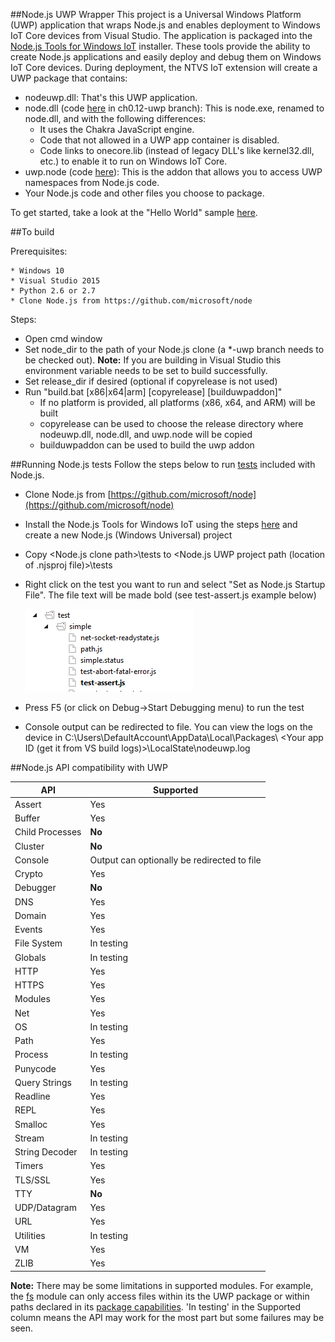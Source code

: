 ##Node.js UWP Wrapper
This project is a Universal Windows Platform (UWP) application that wraps Node.js and enables deployment to Windows IoT Core devices from Visual Studio.
The application is packaged into the [Node.js Tools for Windows IoT](https://github.com/ms-iot/ntvsiot/releases) installer. These tools provide the ability
to create Node.js applications and easily deploy and debug them on Windows IoT Core devices. 
During deployment, the NTVS IoT extension will create a UWP package that contains:

* nodeuwp.dll: That's this UWP application.
* node.dll (code [here](https://github.com/Microsoft/node) in ch0.12-uwp branch):  This is node.exe, renamed to node.dll, and with the following differences:
  * It uses the Chakra JavaScript engine.
  * Code that not allowed in a UWP app container is disabled.
  * Code links to onecore.lib (instead of legacy DLL's like kernel32.dll, etc.) to enable it to run on Windows IoT Core.
* uwp.node (code [here](https://github.com/Microsoft/node-uwp)): This is the addon that allows you to access UWP namespaces from Node.js code.
* Your Node.js code and other files you choose to package.

To get started, take a look at the "Hello World" sample [here](http://ms-iot.github.io/content/en-US/win10/samples/NodejsWU.htm).

##To build

Prerequisites:

    * Windows 10
    * Visual Studio 2015
    * Python 2.6 or 2.7
	* Clone Node.js from https://github.com/microsoft/node

Steps:

* Open cmd window
* Set node_dir to the path of your Node.js clone (a *-uwp branch needs to be checked out). **Note:** If you are building in Visual Studio this environment variable needs to be set to build successfully.
* Set release_dir if desired (optional if copyrelease is not used)
* Run "build.bat [x86|x64|arm] [copyrelease] [builduwpaddon]"
  * If no platform is provided, all platforms (x86, x64, and ARM) will be built
  * copyrelease can be used to choose the release directory where nodeuwp.dll, node.dll, and uwp.node will be copied
  * builduwpaddon can be used to build the uwp addon
  
##Running Node.js tests
Follow the steps below to run [tests](https://github.com/joyent/node/tree/master/test) included with Node.js.

* Clone Node.js from [https://github.com/microsoft/node](https://github.com/microsoft/node)
* Install the Node.js Tools for Windows IoT using the steps [here](http://ms-iot.github.io/content/en-US/win10/samples/NodejsWU.htm) and create a new Node.js (Windows Universal) project
* Copy &lt;Node.js clone path&gt;\tests to &lt;Node.js UWP project path (location of .njsproj file)&gt;\tests
* Right click on the test you want to run and select "Set as Node.js Startup File". The file text will be made bold (see test-assert.js example below)

  ![Set test as Startup File](./images/test-startup-file.png)

* Press F5 (or click on Debug->Start Debugging menu) to run the test
* Console output can be redirected to file. You can view the logs on the device in C:\Users\DefaultAccount\AppData\Local\Packages\ &lt;Your app ID (get it from VS build logs)&gt;\LocalState\nodeuwp.log
	
##Node.js API compatibility with UWP

API | Supported
--- | ---
Assert | Yes
Buffer | Yes
Child Processes | **No**
Cluster | **No**
Console | Output can optionally be redirected to file
Crypto | Yes
Debugger | **No**
DNS | Yes
Domain | Yes
Events | Yes
File System | In testing
Globals | In testing
HTTP | Yes
HTTPS | Yes
Modules | Yes
Net | Yes
OS | In testing
Path | Yes
Process | In testing
Punycode | Yes
Query Strings | In testing
Readline | Yes
REPL | Yes
Smalloc | Yes
Stream | In testing
String Decoder | In testing
Timers | Yes
TLS/SSL | Yes
TTY | **No**
UDP/Datagram | Yes
URL | Yes
Utilities | In testing
VM | Yes
ZLIB | Yes

**Note:** 
There may be some limitations in supported modules. For example, the [fs](https://nodejs.org/api/fs.html) module can only access files within its the UWP package or within paths declared in its [package capabilities](https://msdn.microsoft.com/en-us/library/windows/apps/hh464936.aspx).
'In testing' in the Supported column means the API may work for the most part but some failures may be seen.